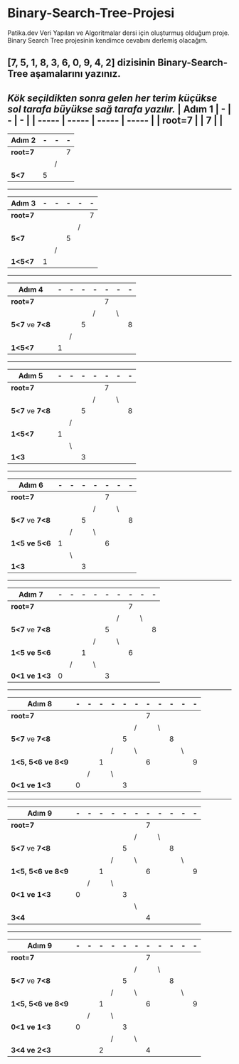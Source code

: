 # Binary-Search-Tree-Projesi
Patika.dev Veri Yapıları ve Algoritmalar dersi için oluşturmuş olduğum proje. Binary Search Tree projesinin kendimce cevabını derlemiş olacağım.
## [7, 5, 1, 8, 3, 6, 0, 9, 4, 2] dizisinin Binary-Search-Tree aşamalarını yazınız.
*Kök seçildikten sonra gelen her terim küçükse sol tarafa büyükse sağ tarafa yazılır.*
| **Adım 1** | - | - | - |
| ----- | ----- | ----- | ----- |
| **root=7** |  | 7 |  |
---
| **Adım 2** | - | - | - |
| ----- | ----- | ----- | ----- |
| **root=7** |  |  | 7 |
|  |  | / |  |
| **5<7** | 5 |  |  |
---
| **Adım 3** | - | - | - | - | - |
| ----- | ----- | ----- | ----- | ----- | ----- |
| **root=7** |  |  |  |  | 7 |
|  |  |  |  | / |  | 
| **5<7** |  |  | 5 |  |  |
|  |  | / |  |  |  |
| **1<5<7** | 1 |  |  |  |  |
---
| **Adım 4** | - | - | - | - | - | - | - |
| ----- | ----- | ----- | ----- | ----- | ----- | ----- | ----- |
| **root=7** |  |  |  |  | 7 |  |  |
|  |  |  |  | / |  | \ |  |
| **5<7**  ve **7<8** |  |  | 5 |  |  |  | 8 |
|  |  | / |  |  |  |  |  |
| **1<5<7** | 1 |  |  |  |  |  |  |
---
| **Adım 5** | - | - | - | - | - | - | - |
| ----- | ----- | ----- | ----- | ----- | ----- | ----- | ----- |
| **root=7** |  |  |  |  | 7 |  |  |
|  |  |  |  | / |  | \ |  |
| **5<7**  ve **7<8** |  |  | 5 |  |  |  | 8 |
|  |  | / |  |  |  |  |  |
| **1<5<7** | 1 |  |  |  |  |  |  |
|  |  | \ |  |  |  |  |  |
| **1<3** |  |  | 3 |  |  |  |  |
---
| **Adım 6** | - | - | - | - | - | - | - |
| ----- | ----- | ----- | ----- | ----- | ----- | ----- | ----- |
| **root=7** |  |  |  |  | 7 |  |  |
|  |  |  |  | / |  | \ |  |
| **5<7**  ve **7<8** |  |  | 5 |  |  |  | 8 |
|  |  | / |  | \ |  |  |  |
| **1<5 ve 5<6** | 1 |  |  |  | 6 |  |  |
|  |  | \ |  |  |  |  |  |
| **1<3** |  |  | 3 |  |  |  |  |
---
| **Adım 7** | - | - | - | - | - | - | - | - | - |
| ----- | ----- | ----- | ----- | ----- | ----- | ----- | ----- | ----- | ----- |
| **root=7** |  |  |  |  |  |  | 7 |  |  |
|  |  |  |  |  |  | / |  | \ |  |
| **5<7**  ve **7<8** |  |  |  |  | 5 |  |  |  | 8 |
|  |  |  |    | / |  | \ |  |  |  |
| **1<5 ve 5<6** |  |  | 1 |  |  |  | 6 |  |  |
|  |  | / |  | \ |  |  |  |  |  |
| **0<1 ve 1<3** | 0 |  |  |  | 3 |  |  |  |  |
---
| **Adım 8** | - | - | - | - | - | - | - | - | - | - | - |
| ----- | ----- | ----- | ----- | ----- | ----- | ----- | ----- | ----- | ----- | ----- | ----- |
| **root=7** |  |  |  |  |  |  | 7 |  |  |  |  |
|  |  |  |  |  |  | / |  | \ |  |
| **5<7**  ve **7<8** |  |  |  |  | 5 |  |  |  | 8 |  |  |
|  |  |  |    | / |  | \ |  |  |  | \ |  |
| **1<5, 5<6 ve 8<9** |  |  | 1 |  |  |  | 6 |  |  |  | 9 |
|  |  | / |  | \ |  |  |  |  |  |  |  |
| **0<1 ve 1<3** | 0 |  |  |  | 3 |  |  |  |  |  |  |
---
| **Adım 9** | - | - | - | - | - | - | - | - | - | - | - |
| ----- | ----- | ----- | ----- | ----- | ----- | ----- | ----- | ----- | ----- | ----- | ----- |
| **root=7** |  |  |  |  |  |  | 7 |  |  |  |  |
|  |  |  |  |  |  | / |  | \ |  |
| **5<7**  ve **7<8** |  |  |  |  | 5 |  |  |  | 8 |  |  |
|  |  |  |    | / |  | \ |  |  |  | \ |  |
| **1<5, 5<6 ve 8<9** |  |  | 1 |  |  |  | 6 |  |  |  | 9 |
|  |  | / |  | \ |  |  |  |  |  |  |  |
| **0<1 ve 1<3** | 0 |  |  |  | 3 |  |  |  |  |  |  |
|  |  |  |  |  |  | \ |  |  |  |  |  |
| **3<4** |  |  |  |  |  |  | 4 |  |  |  |  |
---
| **Adım 9** | - | - | - | - | - | - | - | - | - | - | - |
| ----- | ----- | ----- | ----- | ----- | ----- | ----- | ----- | ----- | ----- | ----- | ----- |
| **root=7** |  |  |  |  |  |  | 7 |  |  |  |  |
|  |  |  |  |  |  | / |  | \ |  |
| **5<7**  ve **7<8** |  |  |  |  | 5 |  |  |  | 8 |  |  |
|  |  |  |    | / |  | \ |  |  |  | \ |  |
| **1<5, 5<6 ve 8<9** |  |  | 1 |  |  |  | 6 |  |  |  | 9 |
|  |  | / |  | \ |  |  |  |  |  |  |  |
| **0<1 ve 1<3** | 0 |  |  |  | 3 |  |  |  |  |  |  |
|  |  |  |  | / |  | \ |  |  |  |  |  |
| **3<4 ve 2<3** |  |  | 2 |  |  |  | 4 |  |  |  |  |

